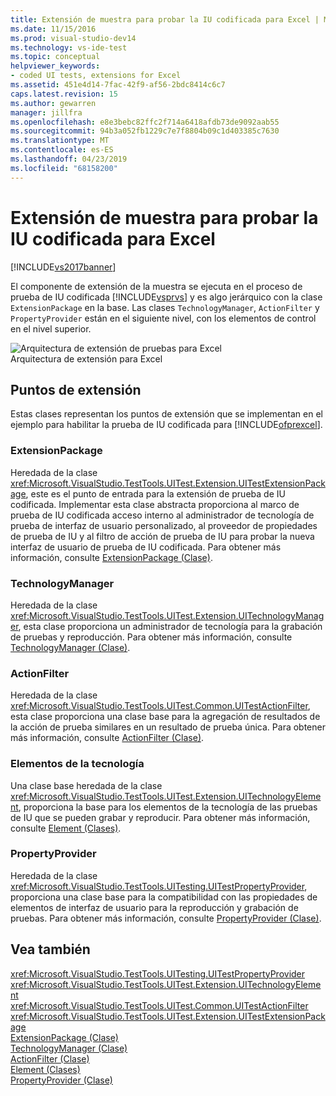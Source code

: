 ```yaml
---
title: Extensión de muestra para probar la IU codificada para Excel | Microsoft Docs
ms.date: 11/15/2016
ms.prod: visual-studio-dev14
ms.technology: vs-ide-test
ms.topic: conceptual
helpviewer_keywords:
- coded UI tests, extensions for Excel
ms.assetid: 451e4d14-7fac-42f9-af56-2bdc8414c6c7
caps.latest.revision: 15
ms.author: gewarren
manager: jillfra
ms.openlocfilehash: e8e3bebc82ffc2f714a6418afdb73de9092aab55
ms.sourcegitcommit: 94b3a052fb1229c7e7f8804b09c1d403385c7630
ms.translationtype: MT
ms.contentlocale: es-ES
ms.lasthandoff: 04/23/2019
ms.locfileid: "68158200"
---
```

# <a name="sample-coded-ui-test-extension-for-excel"></a>Extensión de muestra para probar la IU codificada para Excel
[!INCLUDE[vs2017banner](../includes/vs2017banner.md)]

El componente de extensión de la muestra se ejecuta en el proceso de prueba de IU codificada [!INCLUDE[vsprvs](../includes/vsprvs-md.md)] y es algo jerárquico con la clase `ExtensionPackage` en la base. Las clases `TechnologyManager`, `ActionFilter` y `PropertyProvider` están en el siguiente nivel, con los elementos de control en el nivel superior.  
  
 ![Arquitectura de extensión de pruebas para Excel](../test/media/excel-extarch.png "Excel_ExtArch")  
Arquitectura de extensión para Excel  
  
## <a name="extension-points"></a>Puntos de extensión  
 Estas clases representan los puntos de extensión que se implementan en el ejemplo para habilitar la prueba de IU codificada para [!INCLUDE[ofprexcel](../includes/ofprexcel-md.md)].  
  
### <a name="extensionpackage"></a>ExtensionPackage  
 Heredada de la clase <xref:Microsoft.VisualStudio.TestTools.UITest.Extension.UITestExtensionPackage>, este es el punto de entrada para la extensión de prueba de IU codificada. Implementar esta clase abstracta proporciona al marco de prueba de IU codificada acceso interno al administrador de tecnología de prueba de interfaz de usuario personalizado, al proveedor de propiedades de prueba de IU y al filtro de acción de prueba de IU para probar la nueva interfaz de usuario de prueba de IU codificada. Para obtener más información, consulte [ExtensionPackage (Clase)](../test/sample-excel-extension-extensionpackage-class.md).  
  
### <a name="technologymanager"></a>TechnologyManager  
 Heredada de la clase <xref:Microsoft.VisualStudio.TestTools.UITest.Extension.UITechnologyManager>, esta clase proporciona un administrador de tecnología para la grabación de pruebas y reproducción. Para obtener más información, consulte [TechnologyManager (Clase)](../test/sample-excel-extension-technologymanager-class.md).  
  
### <a name="actionfilter"></a>ActionFilter  
 Heredada de la clase <xref:Microsoft.VisualStudio.TestTools.UITest.Common.UITestActionFilter>, esta clase proporciona una clase base para la agregación de resultados de la acción de prueba similares en un resultado de prueba única. Para obtener más información, consulte [ActionFilter (Clase)](../test/sample-excel-extension-actionfilter-class.md).  
  
### <a name="technology-elements"></a>Elementos de la tecnología  
 Una clase base heredada de la clase <xref:Microsoft.VisualStudio.TestTools.UITest.Extension.UITechnologyElement>, proporciona la base para los elementos de la tecnología de las pruebas de IU que se pueden grabar y reproducir. Para obtener más información, consulte [Element (Clases)](../test/sample-excel-extension-element-classes.md).  
  
### <a name="propertyprovider"></a>PropertyProvider  
 Heredada de la clase <xref:Microsoft.VisualStudio.TestTools.UITesting.UITestPropertyProvider>, proporciona una clase base para la compatibilidad con las propiedades de elementos de interfaz de usuario para la reproducción y grabación de pruebas. Para obtener más información, consulte [PropertyProvider (Clase)](../test/sample-excel-extension-propertyprovider-class.md).  
  
## <a name="see-also"></a>Vea también  
 <xref:Microsoft.VisualStudio.TestTools.UITesting.UITestPropertyProvider>   
 <xref:Microsoft.VisualStudio.TestTools.UITest.Extension.UITechnologyElement>   
 <xref:Microsoft.VisualStudio.TestTools.UITest.Common.UITestActionFilter>   
 <xref:Microsoft.VisualStudio.TestTools.UITest.Extension.UITestExtensionPackage>   
 [ExtensionPackage (Clase)](../test/sample-excel-extension-extensionpackage-class.md)   
 [TechnologyManager (Clase)](../test/sample-excel-extension-technologymanager-class.md)   
 [ActionFilter (Clase)](../test/sample-excel-extension-actionfilter-class.md)   
 [Element (Clases)](../test/sample-excel-extension-element-classes.md)   
 [PropertyProvider (Clase)](../test/sample-excel-extension-propertyprovider-class.md)
